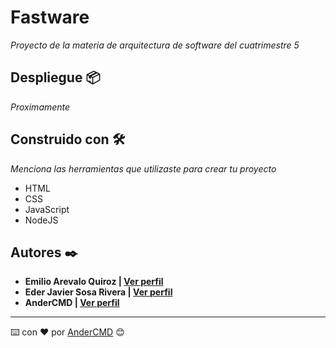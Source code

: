 # Fastware

_Proyecto de la materia de arquitectura de software del cuatrimestre 5_

## Despliegue 📦

_Proximamente_

## Construido con 🛠️

_Menciona las herramientas que utilizaste para crear tu proyecto_

- HTML
- CSS
- JavaScript
- NodeJS

## Autores ✒️

- **Emilio Arevalo Quiroz | [Ver perfil](https://github.com/Akbino)**
- **Eder Javier Sosa Rivera | [Ver perfil]()**
- **AnderCMD | [Ver perfil](https://github.com/AnderCMD)**

---
⌨️ con ❤️ por [AnderCMD](https://github.com/AnderCMD) 😊

